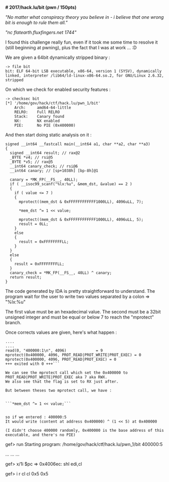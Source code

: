 **# 2017/hack.lu/bit (pwn / 150pts)**


*"No matter what conspiracy theory you believe in - i believe that one wrong bit is enough to rule them all."*

*"nc flatearth.fluxfingers.net 1744"*


I found this challenge really fun, even if it took me some time to resolve it (still beginning at pwning), plus the fact that I was at work ... :D


We are given a 64bit dynamically stripped binary :

```
-> file bit
bit: ELF 64-bit LSB executable, x86-64, version 1 (SYSV), dynamically linked, interpreter /lib64/ld-linux-x86-64.so.2, for GNU/Linux 2.6.32, stripped
```

On which we check for enabled security features :

```
-> checksec bit
[*] '/home/gov/hack/ctf/hack.lu/pwn_1/bit'
    Arch:     amd64-64-little
    RELRO:    Full RELRO
    Stack:    Canary found
    NX:       NX enabled
    PIE:      No PIE (0x400000)
```

And then start doing static analysis on it :


```
signed __int64 __fastcall main(__int64 a1, char **a2, char **a3)
{
  signed __int64 result; // rax@2
  _BYTE *v4; // rsi@5
  _BYTE *v5; // rax@5
  __int64 canary_check; // rsi@6
  __int64 canary; // [sp+1038h] [bp-8h]@1

  canary = *MK_FP(__FS__, 40LL);
  if ( __isoc99_scanf("%lx:%u", &mem_dst, &value) == 2 )
  {
    if ( value <= 7 )
    {
      mprotect((mem_dst & 0xFFFFFFFFFFFF1000LL), 4096uLL, 7);

      *mem_dst ^= 1 << value;

      mprotect((mem_dst & 0xFFFFFFFFFFFF1000LL), 4096uLL, 5);
      result = 0LL;
    }
    else
    {
      result = 0xFFFFFFFFLL;
    }
  }
  else
  {
    result = 0xFFFFFFFFLL;
  }
  canary_check = *MK_FP(__FS__, 40LL) ^ canary;
  return result;
}
```


The code generated by IDA is pretty straightforward to understand.
The program wait for the user to write two values separated by a colon => "%lx:%u"

The first value must be an hexadecimal value.
The second must be a 32bit unsigned integer and must be equal or below 7 to reach the "mprotect" branch.


Once corrects values are given, here's what happen :

```-> echo '400000:1' | strace -e mprotect,read ./bit 
....
....
read(0, "400000:1\n", 4096)             = 9
mprotect(0x400000, 4096, PROT_READ|PROT_WRITE|PROT_EXEC) = 0
mprotect(0x400000, 4096, PROT_READ|PROT_EXEC) = 0
+++ exited with 0 +++```

We can see the mprotect call which set the 0x400000 to PROT_READ|PROT_WRITE|PROT_EXEC aka 7 aka RWX.
We also see that the flag is set to RX just after.

But between theses two mprotect call, we have :


```*mem_dst ^= 1 << value;```


so if we entered : 400000:5
It would write (content at address 0x400000) ^ (1 << 5) at 0x400000

(I didn't choose 400000 randomly, 0x400000 is the base address of this executable, and there's no PIE)

```
gef> run
Starting program: /home/gov/hack/ctf/hack.lu/pwn_1/bit 
400000:5

...
...
...

gef> x/1i $pc
=> 0x4006ec:	shl    edi,cl

gef> i r cl
cl             0x5	0x5
```
